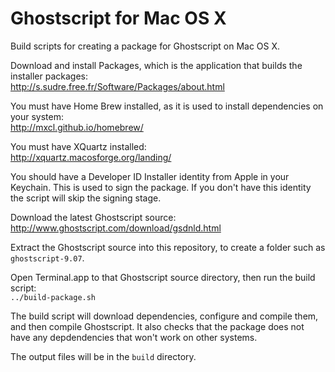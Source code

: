 Ghostscript for Mac OS X
========================

Build scripts for creating a package for Ghostscript on Mac OS X.

Download and install Packages, which is the application that builds the installer packages:  
http://s.sudre.free.fr/Software/Packages/about.html

You must have Home Brew installed, as it is used to install dependencies on your system:  
http://mxcl.github.io/homebrew/

You must have XQuartz installed:  
http://xquartz.macosforge.org/landing/

You should have a Developer ID Installer identity from Apple in your Keychain. This is used to sign the package.
If you don't have this identity the script will skip the signing stage.

Download the latest Ghostscript source:  
http://www.ghostscript.com/download/gsdnld.html

Extract the Ghostscript source into this repository, to create a folder such as ``ghostscript-9.07``.

Open Terminal.app to that Ghostscript source directory, then run the build script:  
``../build-package.sh``

The build script will download dependencies, configure and compile them, and then compile Ghostscript.
It also checks that the package does not have any depdendencies that won't work on other systems.

The output files will be in the ``build`` directory.
